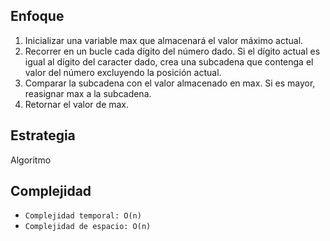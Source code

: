 ## Enfoque

1. Inicializar una variable max que almacenará el valor máximo actual.
2. Recorrer en un bucle cada dígito del número dado. Si el dígito actual es igual al dígito del caracter dado, crea una subcadena que contenga el valor del número excluyendo la posición actual.
3. Comparar la subcadena con el valor almacenado en max. Si es mayor, reasignar max a la subcadena.
4. Retornar el valor de max.

## Estrategia

Algoritmo

## Complejidad

- `Complejidad temporal: O(n)`
- `Complejidad de espacio: O(n)`
